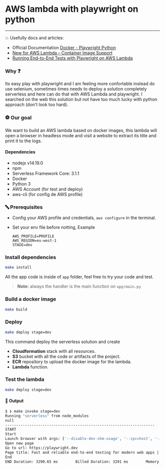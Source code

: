 # AWS lambda with playwright on python
____________________

💥 Usefully docs and articles:

- Official Documentation [Docker - Playwright Python](https://playwright.dev/python/docs/docker)
- [New for AWS Lambda – Container Image Support](https://aws.amazon.com/es/blogs/aws/new-for-aws-lambda-container-image-support/)
- [Running End-to-End Tests with Playwright on AWS Lambda](https://www.larihaataja.com/running-e2e-tests-playwright-aws-lambda#write-comment)

### Why ❓

Its easy play with playwright and I am feeling more confortable instead do use selenium, sometimes times needs to deploy a solution 
completely serverless and here can do that with AWS Lambda and playwright. I searched on the web this solution but not
have too much lucky with python approach (don't look too hard).

### ⚽ Our goal
We want to build an AWS lambda based on docker images, this lambda will open a browser in headless mode and visit a website 
to extract its title and print it to the logs.

#### Dependencies

- nodejs v14.19.0
- npm
- Serverless Framework Core: 3.1.1
- Docker
- Python 3
- AWS Account (for test and deploy)
- aws-cli (for config de AWS profile)


### 🔤 Prerequisites

- Config your AWS profile and credentials, `aws configure` in the terminal.
- Set your env file before notting, Example
    
    ```text
    AWS_PROFILE=PROFILE
    AWS_REGION=eu-west-1
    STAGE=dev
    ```

### Install dependencies

```bash
make install
```

All the app code is inside of `app` folder, feel free to try your code and test.

>**Note:** always the handler is the main function on `app/main.py`

### Build a docker image

```bash
make build
```

### Deploy

```bash
make deploy stage=dev
```

This command deploy the serverless solution and create

- **Cloudformation** stack with all resources.
- **S3** bucket with all the code or artifacts of the project.
- **ECR** repository to upload the docker image for the lambda.
- **Lambda** function.

### Test the lambda

```bash
make deploy stage=dev
```

#### 🍔 Output

```bash
$ ❯ make invoke stage=dev                                                                                                                                                                                                  4s  aws-lambda-playwright  18:07:22
Running "serverless" from node_modules
null
--------------------------------------------------------------------
START
Start
Launch browser with args: ['--disable-dev-shm-usage', '--ipc=host', '--single-process']
Open new page
Go to url: https://playwright.dev
Page title: Fast and reliable end-to-end testing for modern web apps | Playwright
End
END Duration: 3290.65 ms        Billed Duration: 3291 ms        Memory Size: 1024 MB    Max Memory Used: 203 MB
```